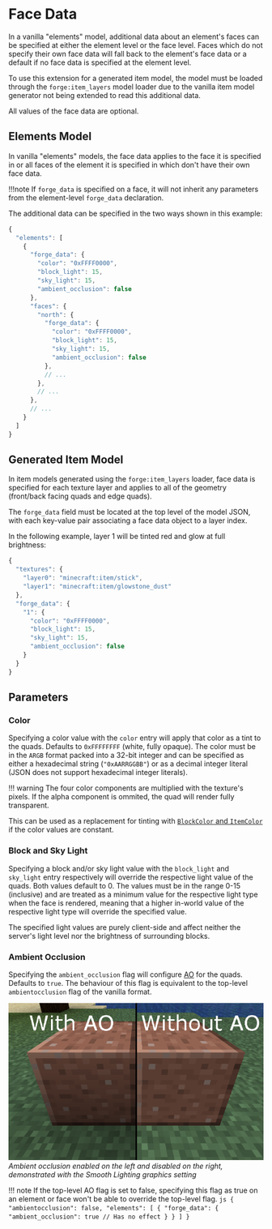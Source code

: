 Face Data
=========

In a vanilla "elements" model, additional data about an element's faces can be specified at either the element level or the face level. Faces which do not specify their own face data will fall back to the element's face data or a default if no face data is specified at the element level.

To use this extension for a generated item model, the model must be loaded through the `forge:item_layers` model loader due to the vanilla item model generator not being extended to read this additional data.

All values of the face data are optional.

Elements Model
--------------

In vanilla "elements" models, the face data applies to the face it is specified in or all faces of the element it is specified in which don't have their own face data.

!!!note
    If `forge_data` is specified on a face, it will not inherit any parameters from the element-level `forge_data` declaration.

The additional data can be specified in the two ways shown in this example:
```js
{
  "elements": [
    {
      "forge_data": {
        "color": "0xFFFF0000",
        "block_light": 15,
        "sky_light": 15,
        "ambient_occlusion": false
      },
      "faces": {
        "north": {
          "forge_data": {
            "color": "0xFFFF0000",
            "block_light": 15,
            "sky_light": 15,
            "ambient_occlusion": false
          },
          // ...
        },
        // ...
      },
      // ...
    }
  ]
}
```

Generated Item Model
--------------------

In item models generated using the `forge:item_layers` loader, face data is specified for each texture layer and applies to all of the geometry (front/back facing quads and edge quads).

The `forge_data` field must be located at the top level of the model JSON, with each key-value pair associating a face data object to a layer index.

In the following example, layer 1 will be tinted red and glow at full brightness:
```js
{
  "textures": {
    "layer0": "minecraft:item/stick",
    "layer1": "minecraft:item/glowstone_dust"
  },
  "forge_data": {
    "1": {
      "color": "0xFFFF0000",
      "block_light": 15,
      "sky_light": 15,
      "ambient_occlusion": false
    }
  }
}
```

Parameters
----------

### Color

Specifying a color value with the `color` entry will apply that color as a tint to the quads. Defaults to `0xFFFFFFFF` (white, fully opaque). The color must be in the `ARGB` format packed into a 32-bit integer and can be specified as either a hexadecimal string (`"0xAARRGGBB"`) or as a decimal integer literal (JSON does not support hexadecimal integer literals).

!!! warning
    The four color components are multiplied with the texture's pixels. If the alpha component is ommited, the quad will render fully transparent.

This can be used as a replacement for tinting with [`BlockColor` and `ItemColor`][tinting] if the color values are constant.

### Block and Sky Light

Specifying a block and/or sky light value with the `block_light` and `sky_light` entry respectively will override the respective light value of the quads. Both values default to 0. The values must be in the range 0-15 (inclusive) and are treated as a minimum value for the respective light type when the face is rendered, meaning that a higher in-world value of the respective light type will override the specified value.

The specified light values are purely client-side and affect neither the server's light level nor the brightness of surrounding blocks.

### Ambient Occlusion

Specifying the `ambient_occlusion` flag will configure [AO] for the quads. Defaults to `true`. The behaviour of this flag is equivalent to the top-level `ambientocclusion` flag of the vanilla format.

![Ambient occlusion in action][ao_img]  
*Ambient occlusion enabled on the left and disabled on the right, demonstrated with the Smooth Lighting graphics setting*

!!! note
    If the top-level AO flag is set to false, specifying this flag as true on an element or face won't be able to override the top-level flag.
    ```js
    {
      "ambientocclusion": false,
      "elements": [
        {
          "forge_data": {
            "ambient_occlusion": true // Has no effect
          }
        }
      ]
    }
    ```

[tinting]: ../../resources/client/models/tinting.md
[AO]: https://en.wikipedia.org/wiki/Ambient_occlusion
[ao_img]: ./ambientocclusion_annotated.png